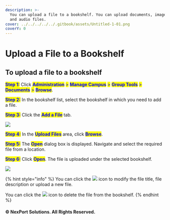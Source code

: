 ```yaml
---
description: >-
  You can upload a file to a bookshelf. You can upload documents, image, video,
  and audio files.
cover: ../../../../../.gitbook/assets/Untitled-1-01.png
coverY: 0
---
```


# Upload a File to a Bookshelf

## &#x20;**To upload a file to a bookshelf**

<mark style="color:blue;">**Step 1:**</mark>  Click <mark style="color:blue;">**Administration**</mark> <mark style="color:blue;"></mark><mark style="color:blue;">></mark> <mark style="color:blue;"></mark><mark style="color:blue;">**Manage Campus**</mark> <mark style="color:blue;"></mark><mark style="color:blue;">></mark> <mark style="color:blue;"></mark><mark style="color:blue;">**Group Tools**</mark> <mark style="color:blue;"></mark><mark style="color:blue;">></mark> <mark style="color:blue;"></mark><mark style="color:blue;">**Documents**</mark> <mark style="color:blue;"></mark><mark style="color:blue;">></mark> <mark style="color:blue;"></mark><mark style="color:blue;">**Browse**</mark>.

<mark style="color:blue;">**Step 2:**</mark>  In the bookshelf list, select the bookshelf in which you need to add a file.

<mark style="color:blue;">**Step 3:**</mark>  Click the <mark style="color:blue;">**Add a File**</mark> tab.

![](https://www.nexportcampus.com/Content/Guides/aweb/Content/Resources/Images/GT\_Documents/Bookshelf\_Add%20File\_550x224.png)

<mark style="color:blue;">**Step 4:**</mark>  In the <mark style="color:blue;">**Upload Files**</mark> area, click <mark style="color:blue;">**Browse**</mark>.

<mark style="color:blue;">**Step 5:**</mark>  The <mark style="color:blue;">**Open**</mark> dialog box is displayed. Navigate and select the required file from a location.

<mark style="color:blue;">**Step 6:**</mark>  Click <mark style="color:blue;">**Open**</mark>. The file is uploaded under the selected bookshelf.

![](https://www.nexportcampus.com/Content/Guides/aweb/Content/Resources/Images/GT\_Documents/AddFile\_Upload\_550x209.png)

{% hint style="info" %}
You can click the ![](https://www.nexportcampus.com/Content/Guides/aweb/Content/Resources/Images/Common\_Screens\_Icons/Edit.png) icon to modify the file title, file description or upload a new file.

You can click the ![](https://www.nexportcampus.com/Content/Guides/aweb/Content/Resources/Images/Common\_Screens\_Icons/Delete.png) icon to delete the file from the bookshelf.
{% endhint %}

#### © NexPort Solutions. All Rights Reserved.
